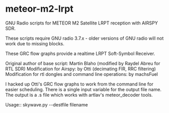 # meteor-m2-lrpt
GNU Radio scripts for METEOR M2 Satellite LRPT reception with AIRSPY SDR.


These scripts require GNU radio 3.7.x - older versions of GNU radio will not work due to missing blocks.

These GRC flow graphs provide a realtime LRPT Soft-Symbol Receiver.

Original author of base script: Martin Blaho (modified by Raydel Abreu for RTL SDR)
Modification for Airspy: by Otti (decimating FIR, RRC filtering)
Modification for rtl dongles and command line operations: by machsFuel

I hacked up Otti's GRC flow graphs to work from the command line for easier scheduling.  There is a single input variable for the output file name.  The output is a .s file which works with artlav's meteor_decoder tools. 

Usage::
skywave.py --destfile filename

